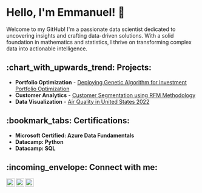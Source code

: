 <h1> Hello, I'm Emmanuel! 👋 </h1>
  
Welcome to my GitHub! I'm a passionate data scientist dedicated to uncovering insights and crafting data-driven solutions. With a solid foundation in mathematics and statistics, I thrive on transforming complex data into actionable intelligence.
  
<h2> :chart_with_upwards_trend: Projects:</h2>

- <b>Portfolio Optimization</b>  - [Deploying Genetic Algorithm for Investment Portfolio Optimization](https://github.com/EOsamau/Portfolio-Optimization/blob/main/OptimizationFile.pdf)
- <b>Customer Analytics</b>  - [Customer Segmentation using RFM Methodology](https://github.com/EOsamau/Customer-Segmentation-RFM/blob/main/RFM%20Customer%20Segmentation.ipynb)
- <b>Data Visualization</b> - [Air Quality in United States 2022](https://github.com/EOsamau/2022-Air-Quality-United-States/blob/main/Air%20Quality%20in%20the%20United%20States%202022.pdf)
  

<h2>:bookmark_tabs: Certifications:</h2>

- <b>Microsoft Certified: Azure Data Fundamentals</b>
- <b>Datacamp:  Python</b>
- <b>Datacamp:  SQL</b>


<!--
<h2>📺 Popular YouTube Videos</h2>

- [How to get into Cybersecurity Starting From Zero](https://www.youtube.com/watch?v=a83ASGn_V_s)
- [A Day in the Life of a Cybersecurity Anayst](https://www.youtube.com/watch?v=uHy3oM7NnoU)
- [How to Create a KeyLogger (C#)](https://www.youtube.com/watch?v=N-L9hklSlNk)
- [Ransomware Demonstration (C#)](https://www.youtube.com/watch?v=OfvdQeh79s0)
- [Is WGU Legit?](https://www.youtube.com/watch?v=E2MwRWxDBkA)
-->

<h2> :incoming_envelope: Connect with me:</h2>

[<img align="left" alt="JoshMadakor | LinkedIn" width="22px" src="https://cdn.jsdelivr.net/npm/simple-icons@v3/icons/linkedin.svg" />][linkedin]
[<img align="left" alt="JoshMadakor | Instagram" width="22px" src="https://cdn.jsdelivr.net/npm/simple-icons@v3/icons/instagram.svg" />][instagram]
[<img align="left" alt="JoshMadakor | Resume" width="22px" src="https://cdn.jsdelivr.net/npm/simple-icons@3.13.0/icons/buzzfeed.svg" />][Digital Resume]


[instagram]: https://www.instagram.com/etkojo/
[linkedin]: https://www.linkedin.com/in/emmanuel-osamau/
[Digital Resume]: https://read.cv/eo

